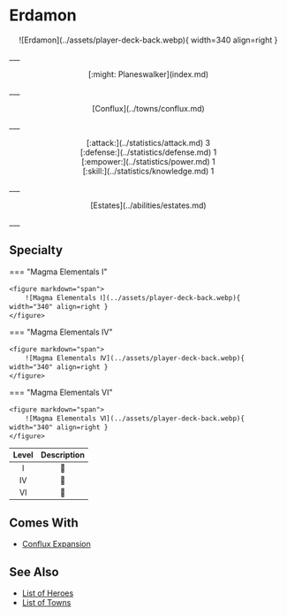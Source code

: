 # Erdamon

<p style="text-align: center;" markdown>![Erdamon](../assets/player-deck-back.webp){ width=340 align=right }</p>
___
<p style="text-align: center;" markdown>[:might: Planeswalker](index.md)</p>
___
<p style="text-align: center;" markdown>[Conflux](../towns/conflux.md)</p>
___

<p style="text-align: center;" markdown>[:attack:](../statistics/attack.md)&nbsp;3</br>[:defense:](../statistics/defense.md)&nbsp;1</br>[:empower:](../statistics/power.md)&nbsp;1</br>[:skill:](../statistics/knowledge.md)&nbsp;1</p>
___
<p style="text-align: center;" markdown>[Estates](../abilities/estates.md)</p>
___

## Specialty

=== "Magma Elementals Ⅰ"

    <figure markdown="span">
        ![Magma Elementals Ⅰ](../assets/player-deck-back.webp){ width="340" align=right }
    </figure>

=== "Magma Elementals Ⅳ"

    <figure markdown="span">
        ![Magma Elementals Ⅳ](../assets/player-deck-back.webp){ width="340" align=right }
    </figure>

=== "Magma Elementals Ⅵ"

    <figure markdown="span">
        ![Magma Elementals Ⅵ](../assets/player-deck-back.webp){ width="340" align=right }
    </figure>


| Level | Description |
| :---: | :---: |
| Ⅰ | 🚧 |
| Ⅳ | 🚧 |
| Ⅵ | 🚧 |


## Comes With

- [Conflux Expansion](../content/conflux_expansion.md)


## See Also

- [List of Heroes](index.md)
- [List of Towns](../towns/index.md)

